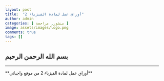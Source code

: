 ```yaml
---
layout: post
title:  "أوراق عمل لمادة الفيزياء 2"
author: admin
categories: [ منشور, مراجعة ]
image: assets/images/logo.png
comments: true
tags: []
---
```


## بسم الله الرحمن الرحيم
<hr>
**أوراق عمل لمادة الفيزياء 2 من موقع واجباتي**

